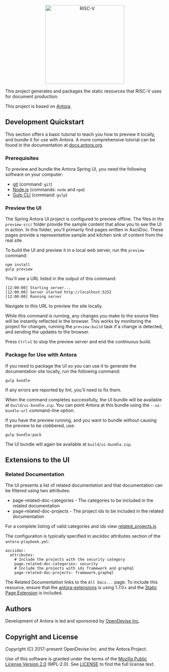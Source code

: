 
<p align="center">
  <a href="https://www.riscv.org">
    <img alt="RISC-V" src="https://" width="250" />
  </a>
</p>

This project generates and packages the static resources that RISC-V uses for document production.

This project is based on [Antora](https://antora.org).


## Development Quickstart

This section offers a basic tutorial to teach you how to preview it locally, and bundle it for use with Antora.
A more comprehensive tutorial can be found in the documentation at [docs.antora.org](https://docs.antora.org/).

### Prerequisites

To preview and bundle the Antora Spring UI, you need the following software on your computer:

* [git](https://git-scm.com/) (command: `git`)
* [Node.js](https://nodejs.org/) (commands: `node` and `npm`)
* [Gulp CLI](http://gulpjs.com/) (command: `gulp`)

### Preview the UI

The Spring Antora UI project is configured to preview offline.
The files in the `preview-src/` folder provide the sample content that allow you to see the UI in action.
In this folder, you'll primarily find pages written in AsciiDoc.
These pages provide a representative sample and kitchen sink of content from the real site.

To build the UI and preview it in a local web server, run the `preview` command:

```
npm install
gulp preview
```

You'll see a URL listed in the output of this command:

```
[12:00:00] Starting server...
[12:00:00] Server started http://localhost:5252
[12:00:00] Running server
```

Navigate to this URL to preview the site locally.

While this command is running, any changes you make to the source files will be instantly reflected in the browser.
This works by monitoring the project for changes, running the `preview:build` task if a change is detected, and sending the updates to the browser.

Press `Ctrl`+`C` to stop the preview server and end the continuous build.

### Package for Use with Antora

If you need to package the UI so you can use it to generate the documentation site locally, run the following command:

```
gulp bundle
```

If any errors are reported by lint, you'll need to fix them.

When the command completes successfully, the UI bundle will be available at `build/ui-bundle.zip`.
You can point Antora at this bundle using the `--ui-bundle-url` command-line option.

If you have the preview running, and you want to bundle without causing the preview to be clobbered, use:

```
gulp bundle:pack
```

The UI bundle will again be available at `build/ui-bundle.zip`.

## Extensions to the UI

### Related Documentation

The UI presents a list of related documentation and that documentation can be filtered using two attributes:

* page-related-doc-categories - The categories to be included in the related documentation
* page-related-doc-projects - The project ids to be included in the related documentation

For a complete listing of valid categories and ids view [related_projects.js](https://github.com/spring-io/antora-ui-spring/blob/main/src/helpers/related_projects.js)

The configuration is typically specified in asciidoc attributes section of the `antora-playbook.yml`:

```
asciidoc:
  attributes:
    # Include the projects with the security category
    page-related-doc-categories: security
    # Include the projects with ids framework and graphql
    page-related-doc-projects: framework,graphql
```

The Related Documentation links to the `All Docs...` page.
To include this resource, ensure that the [antora-extensions](https://github.com/spring-io/antora-extensions/blob/main/README.adoc) is using 1.7.0+ and the [Static Page Extension](https://github.com/spring-io/antora-extensions/blob/main/README.adoc#static-page) is included.

## Authors

Development of Antora is led and sponsored by [OpenDevise Inc](https://opendevise.com/).

## Copyright and License


Copyright (C) 2017-present OpenDevise Inc. and the Antora Project.

Use of this software is granted under the terms of the [Mozilla Public License Version 2.0](https://www.mozilla.org/en-US/MPL/2.0/) (MPL-2.0).
See [LICENSE](https://github.com/spring-io/antora-ui-spring/blob/feat/gh-226/LICENSE) to find the full license text.
